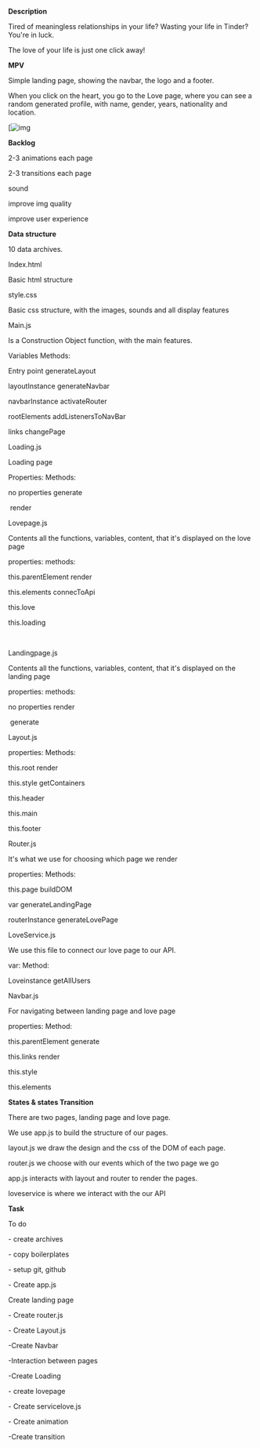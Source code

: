**Description**

Tired of meaningless relationships in your life? Wasting your life in Tinder? You're in luck. 

The love of your life is just one click away!

**MPV**

Simple landing page, showing the navbar, the logo and a footer. 

When you click on the heart, you go to the Love page, where you can see a random generated profile, with name, gender, years, nationality and location.

[![img](/Users/SissyXia11/Downloads/mvp.jpg)

**Backlog**

2-3 animations each page

2-3 transitions each page

sound

improve img quality

improve user experience

**Data structure**

10 data archives.



Index.html

Basic html structure



style.css

Basic css structure, with the images, sounds and all display features



Main.js

Is a Construction Object function, with the main features.

Variables			                        Methods:

Entry point                                generateLayout

layoutInstance                          generateNavbar

navbarInstance						activateRouter

rootElements							addListenersToNavBar

links 											changePage



Loading.js

Loading page 

Properties:                             Methods:

no properties                         generate

​					                             render



Lovepage.js

Contents all the functions, variables, content, that it's displayed on the love page

properties:                                                     methods:

this.parentElement                                      render

this.elements                                                connecToApi  

this.love                                          

this.loading                                                     

​                                                          

Landingpage.js

Contents all the functions, variables, content, that it's displayed on the landing page

properties:                                                     methods:

no properties												render

​																		generate



Layout.js

properties:													Methods:											

this.root														render

this.style														getContainers

this.header

this.main

this.footer



Router.js

It's what we use for choosing which page we render

properties:													Methods:

this.page														buildDOM

var		  														generateLandingPage

routerInstance											 generateLovePage



LoveService.js

We use this file to connect our love page to our API.

var:																	Method:

Loveinstance													getAllUsers



Navbar.js

For navigating between landing page and love page

properties:														Method:

this.parentElement										 generate

this.links															render

this.style

this.elements



**States & states Transition**

There are two pages, landing page and love page.

We use app.js to build the structure of our pages.

layout.js we draw the design and the css of the DOM of each page.

router.js we choose with our events which of the two page we go

app.js interacts with layout and router to render the pages.

loveservice is where we interact with the our API



**Task**

To do

\- create archives

\- copy boilerplates

\- setup git, github

\- Create app.js

Create landing page

\- Create router.js

\- Create Layout.js

-Create Navbar

-Interaction between pages

-Create Loading

\- create lovepage

\- Create servicelove.js

\- Create animation

-Create transition



